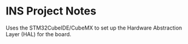# INS Project Notes

Uses the STM32CubeIDE/CubeMX to set up the Hardware Abstraction Layer (HAL) for the board.
